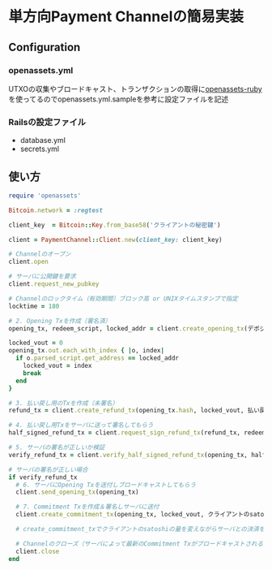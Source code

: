 # 単方向Payment Channelの簡易実装

## Configuration

### openassets.yml

UTXOの収集やブロードキャスト、トランザクションの取得に[openassets-ruby](https://github.com/haw-itn/openassets-ruby)を使ってるのでopenassets.yml.sampleを参考に設定ファイルを記述

### Railsの設定ファイル

* database.yml
* secrets.yml

## 使い方

```ruby
require 'openassets'

Bitcoin.network = :regtest

client_key  = Bitcoin::Key.from_base58('クライアントの秘密鍵')

client = PaymentChannel::Client.new(client_key: client_key)

# Channelのオープン
client.open

# サーバに公開鍵を要求
client.request_new_pubkey

# Channelのロックタイム（有効期間）ブロック高 or UNIXタイムスタンプで指定
locktime = 180

# 2. Opening Txを作成（署名済）
opening_tx, redeem_script, locked_addr = client.create_opening_tx(デポジットするSatoshiの量)

locked_vout = 0
opening_tx.out.each_with_index { |o, index|
  if o.parsed_script.get_address == locked_addr
    locked_vout = index
    break
  end
}

# 3. 払い戻し用のTxを作成（未署名）
refund_tx = client.create_refund_tx(opening_tx.hash, locked_vout, 払い戻しのsatoshiの量, locktime)

# 4. 払い戻し用Txをサーバに送って署名してもらう
half_signed_refund_tx = client.request_sign_refund_tx(refund_tx, redeem_script)

# 5. サーバの署名が正しいか検証
verify_refund_tx = client.verify_half_signed_refund_tx(opening_tx, half_signed_refund_tx, redeem_script)

# サーバの署名が正しい場合
if verify_refund_tx
  # 6. サーバにOpening Txを送付しブロードキャストしてもらう
  client.send_opening_tx(opening_tx)

  # 7. Commitment Txを作成＆署名しサーバに送付
  client.create_commitment_tx(opening_tx, locked_vout, クライアントのsatoshiの量, redeem_script)

  # create_commitment_txでクライアントのsatoshiの量を変えながらサーバとの決済を続ける

  # Channelのクローズ（サーバによって最新のCommitment Txがブロードキャストされる）
  client.close
end
```